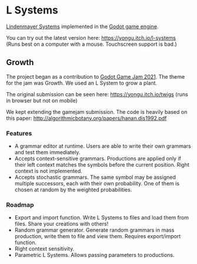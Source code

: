 # L Systems

[Lindenmayer Systems](https://en.wikipedia.org/wiki/L-system) implemented in the [Godot game engine](https://godotengine.org).

You can try out the latest version here: https://yongu.itch.io/l-systems \
(Runs best on a computer with a mouse. Touchscreen support is bad.)

## Growth

The project began as a contribution to [Godot Game Jam 2021](https://gogodotjam.com/). The theme for the jam was Growth. We used an L System to grow a plant.

The original submission can be seen here: https://yongu.itch.io/twigs (runs in browser but not on mobile)

We kept extending the gamejam submission. The code is heavily based on this paper: http://algorithmicbotany.org/papers/hanan.dis1992.pdf

### Features

+ A grammar editor at runtime. Users are able to write their own grammars and test them immediately.
+ Accepts context-sensitive grammars. Productions are applied only if their left context matches the symbols before the current position. Right context is not implemented.
+ Accepts stochastic grammars. The same symbol may be assigned multiple successors, each with their own probability. One of them is chosen at random by the weighted probabilities.

### Roadmap

+ Export and import function. Write L Systems to files and load them from files. Share your creations with others!
+ Random grammar generator. Generate random grammars in mass production, write them to file and view them. Requires export/import function.
+ Right context sensitivity.
+ Parametric L Systems. Allows passing parameters to productions.
